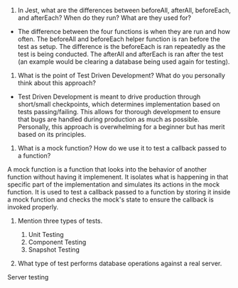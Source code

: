 <!-- Answers to the Short Answer Essay Questions go here -->


1. In Jest, what are the differences between beforeAll, afterAll, beforeEach, and afterEach? When do they run? What are they used for?

- The difference between the four functions is when they are run and how often. The beforeAll and beforeEach helper function is ran before the test as setup. The difference is the beforeEach is ran repeatedly as the test is being conducted. The afterAll and afterEach is ran after the test (an example would be clearing a database being used again for testing).

1. What is the point of Test Driven Development? What do you personally think about this approach?

- Test Driven Development is meant to drive production through short/small checkpoints, which determines implementation based on tests passing/failing. This allows for thorough development to ensure that bugs are handled during production as much as possible. Personally, this approach is overwhelming for a beginner but has merit based on its principles. 

1. What is a mock function? How do we use it to test a callback passed to a function?

 A mock function is a function that looks into the behavior of another function without having it implemenent. It isolates what is happening in that specific part of the implementation and simulates its actions in the mock function. It is used to test a callback passed to a function by storing it inside a mock function and checks the mock's state to ensure the callback is invoked properly.

1. Mention three types of tests.

    1. Unit Testing
    2. Component Testing
    3. Snapshot Testing

1. What type of test performs database operations against a real server.

Server testing
